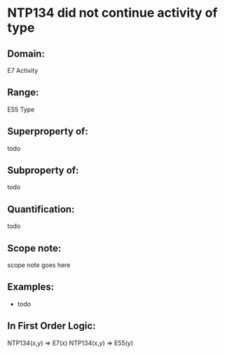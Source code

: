 # NTP134 did not continue activity of type

## Domain: 

E7 Activity

## Range: 

E55 Type

## Superproperty of: 

todo

## Subproperty of: 

todo

## Quantification: 

todo

## Scope note: 

scope note goes here

## Examples: 

* todo

## In First Order Logic: 

NTP134(x,y) ⇒ E7(x)
NTP134(x,y) ⇒ E55(y)

